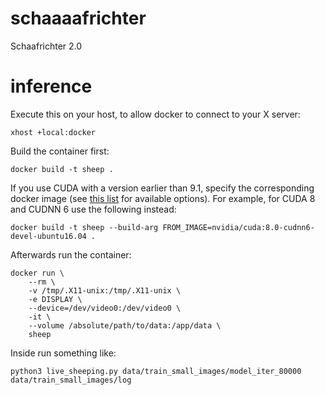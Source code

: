 # schaaaafrichter
Schaafrichter 2.0

# inference

Execute this on your host, to allow docker to connect to your X server:
```
xhost +local:docker
```

Build the container first:
```
docker build -t sheep .
```
If you use CUDA with a version earlier than 9.1, specify the corresponding docker image (see [this list](https://hub.docker.com/r/nvidia/cuda/) for available options).
For example, for CUDA 8 and CUDNN 6 use the following instead:
```
docker build -t sheep --build-arg FROM_IMAGE=nvidia/cuda:8.0-cudnn6-devel-ubuntu16.04 .
```
Afterwards run the container:
```
docker run \
    --rm \
    -v /tmp/.X11-unix:/tmp/.X11-unix \
    -e DISPLAY \
    --device=/dev/video0:/dev/video0 \
    -it \
    --volume /absolute/path/to/data:/app/data \
    sheep
```

Inside run something like:
```
python3 live_sheeping.py data/train_small_images/model_iter_80000 data/train_small_images/log
```
